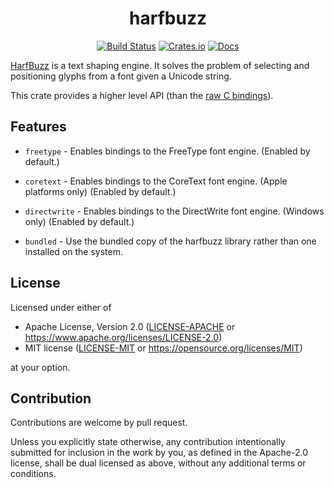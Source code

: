 <div align="center">

# harfbuzz

[![Build Status](https://github.com/servo/rust-harfbuzz/actions/workflows/main.yml/badge.svg)](https://github.com/servo/rust-harfbuzz/actions)
[![Crates.io](https://img.shields.io/crates/v/harfbuzz.svg)](https://crates.io/crates/harfbuzz)
[![Docs](https://docs.rs/harfbuzz/badge.svg)](https://docs.rs/harfbuzz)

</div>

[HarfBuzz](https://harfbuzz.github.io/) is a text shaping engine. It
solves the problem of selecting and positioning glyphs from a font
given a Unicode string.

This crate provides a higher level API (than the
[raw C bindings](https://crates.io/crates/harfbuzz-sys)).

## Features

- `freetype` - Enables bindings to the FreeType font engine. (Enabled by default.)
- `coretext` - Enables bindings to the CoreText font engine. (Apple platforms only) (Enabled by default.)
- `directwrite` - Enables bindings to the DirectWrite font engine. (Windows only) (Enabled by default.)

- `bundled` - Use the bundled copy of the harfbuzz library rather than one installed on the system.

## License

Licensed under either of

- Apache License, Version 2.0
   ([LICENSE-APACHE](LICENSE-APACHE) or <https://www.apache.org/licenses/LICENSE-2.0>)
- MIT license
   ([LICENSE-MIT](LICENSE-MIT) or <https://opensource.org/licenses/MIT>)

at your option.

## Contribution

Contributions are welcome by pull request.

Unless you explicitly state otherwise, any contribution intentionally submitted
for inclusion in the work by you, as defined in the Apache-2.0 license, shall be
dual licensed as above, without any additional terms or conditions.